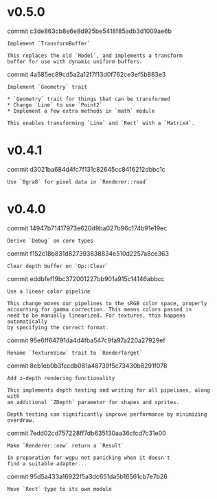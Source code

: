 # v0.5.0

commit c3de863cb8e6e8d925be5418f85adb3d1009ae6b

    Implement `TransformBuffer`

    This replaces the old `Model`, and implements a transform
    buffer for use with dynamic uniform buffers.

commit 4a585ec89cd5a2a12f7f13d0f762ce3ef5b883e3

    Implement `Geometry` trait

    * `Geometry` trait for things that can be transformed
    * Change `Line` to use `Point2`
    * Implement a few extra methods in `math` module

    This enables transforming `Line` and `Rect` with a `Matrix4`.

# v0.4.1

commit d3021ba684d4fc7f131c82645cc8416212dbbc1c

    Use `Bgra8` for pixel data in `Renderer::read`

# v0.4.0

commit 14947b71417973e620d9ba027b96c174b91e19ec

    Derive `Debug` on core types

commit f152c18b831d827393838834e510d2257a8ce363

    Clear depth buffer on `Op::Clear`

commit eddbfef19bc372001227bb901a915c14146abbcc

    Use a linear color pipeline

    This change moves our pipelines to the sRGB color space, properly
    accounting for gamma correction. This means colors passed in
    need to be manually linearized. For textures, this happens automatically
    by specifying the correct format.

commit 95e6ff64791da4d4fba547c9fa97a220a27929ef

    Rename `TextureView` trait to `RenderTarget`

commit 8eb1eb0b3fccdb081a48739f5c73430b8291f078

    Add z-depth rendering functionality

    This implements depth testing and writing for all pipelines, along with
    an additional `ZDepth` parameter for shapes and sprites.

    Depth testing can significantly improve performance by minimizing
    overdraw.

commit 7edd02cd757228ff7db635130aa36cfcd7c31e00

    Make `Renderer::new` return a `Result`

    In preparation for wgpu not panicking when it doesn't
    find a suitable adapter...

commit 95d5a433a16922f5a3dc651da5b16561cb7e7b26

    Move `Rect` type to its own module
